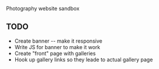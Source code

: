 Photography website sandbox

## TODO

* Create banner -- make it responsive
* Write JS for banner to make it work
* Create "front" page with galleries
* Hook up gallery links so they leade to actual gallery page
